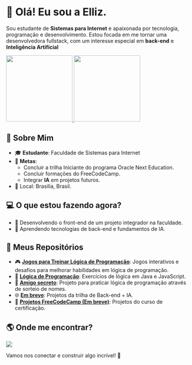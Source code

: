# 👋 Olá! Eu sou a Elliz.

Sou estudante de <b>Sistemas para Internet</b> e apaixonada por tecnologia, programação e desenvolvimento. Estou focada em me tornar uma desenvolvedora fullstack, com um interesse especial em <b>back-end</b> e <b>Inteligência Artificial</b></p>

<div>
  <a href="https://github.com/elliz01">
    <img loading="lazy" height="180em" src="https://github-readme-stats.vercel.app/api/top-langs/?username=elliz01&layout=compact&langs_count=7&theme=dracula" />
    <img loading="lazy" height="180em" src="https://github-readme-stats.vercel.app/api?username=elliz01&show_icons=true&theme=dracula&include_all_commits=true&count_private=true" />
  </a>
</div>

## 🌟 Sobre Mim
- 🎓 **Estudante**: Faculdade de Sistemas para Internet
- 🚀 **Metas**:
  - Concluir a trilha Iniciante do programa Oracle Next Education.
  - Concluir formações do FreeCodeCamp.
  - Integrar **IA** em projetos futuros.
- 📍 Local: Brasília, Brasil.

## 💻 O que estou fazendo agora?
- 🔧 Desenvolvendo o front-end de um projeto integrador na faculdade.
- 🌱 Aprendendo tecnologias de back-end e fundamentos de IA.

## 📂 Meus Repositórios
- 🎮 **[Jogos para Treinar Lógica de Programação](https://github.com/elliz01/jogos-de-logica)**: Jogos interativos e desafios para melhorar habilidades em lógica de programação.
- 📝 **[Lógica de Programação](https://github.com/elliz01/logica-de-programacao)**: Exercícios de lógica em Java e JavaScript.
- 🎁 **[Amigo secreto](https://github.com/elliz01/amigo-secreto)**: Projeto para praticar lógica de programação através de sorteio de nomes.
- 🌐 **[Em breve](https://github.com/seuusuario/oracle-one-projects)**: Projetos da trilha de Back-end + IA.
- 🚀 **[Projetos FreeCodeCamp (Em breve)](https://github.com/seuusuario/freecodecamp-certification-projects)**: Projetos do curso de certificação.

## 🌎 Onde me encontrar?
<div>
<a href="https://www.linkedin.com/in/ellizabeth-severo" target="_blank"><img loading="lazy" src="https://img.shields.io/badge/-LinkedIn-%230077B5?style=for-the-badge&logo=linkedin&logoColor=white" target="_blank"></a>   
</div>

Vamos nos conectar e construir algo incrível! 🚀



